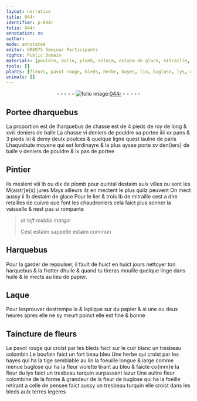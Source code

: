 ```yaml
---
layout: narrative
title: 044r
identifier: p-044r
folio: 044r
annotation: no
author:
mode: annotated
editor: GR8975 Seminar Participants
rights: Public Domain
materials: [pouldre, balle, plomb, estaim, estaim de glace, mitraille, cuivre, estaim commun, huile, linge, papier, Laque, cuir blanc, boufain]
tools: []
plants: [fleurs, pavot rouge, bleds, herbe, hayes, lin, buglose, lys, colombine, pensee]
animals: []
---
```


<div class="folio" align="center">- - - - - <a href="http://gallica.bnf.fr/ark:/12148/btv1b10500001g/f93.image" target="_blank"><img src="https://cu-mkp.github.io/2017-workshop-edition/assets/photo-icon.png" alt="folio image: " style="display:inline-block; margin-bottom:-3px;"/>044r</a> - - - - - </div>    

## Portee dharquebus

 
La proportion est de lharquebus de chasse est de 4 <span class="ms">pieds de roy</span> de long & xviii <span class="ms">deniers</span> de balle La chasse vi <span class="ms">deniers</span> de <span class="m">pouldre</span> sa portee iiii xx <span class="ms">pans</span> & 3 <span class="ms">pieds</span> lxi & demy deulx <span class="ms">poulces</span> & quelque ligne quest l<span class="ms">aulne</span> de <span class="pl">paris</span> Lhaquebute moyene qui est lordinayre & la plus aysee porte xv <span class="ms">den{iers}</span> de <span class="m">balle</span> v <span class="ms">deniers</span> de <span class="m">pouldre</span> & lx <span class="ms">pas</span> de portee
    

## <span class="pro">Pintier</span>

 
Ils meslent viii <span class="ms">lb</span> ou dix de <span class="m">plomb</span> pour <span class="ms">quintal</span> d<span class="m">estaim</span> aulx <span class="env">villes</span> ou sont les <span class="pro">M{aistr}e{s} jures</span> Mays ailleurs ilz en mectent le plus quilz peuvent On mect aussy ii <span class="ms">lb</span> d<span class="m">estaim de glace</span> Pour le lier & trois <span class="ms">lb</span> de <span class="m">mitraille</span> cest a dire retailles de <span class="m">cuivre</span> que font les <span class="pro">chaudroniers</span> cela faict plus sonner la vaisselle & nest pas si rompante
 
> *at left middle margin*
> 
>   Cest <span class="m">estaim</span> sappelle <span class="m">estaim commun</span>
    

## Harquebus

 
Pour la garder de repoulser, il fault de <span class="ms">huict en huict jours</span> nettoyer ton harquebus & la frotter d<span class="m">huile</span> & quand tu tireras mouille quelque <span class="m">linge</span> dans <span class="m">huile</span> & le mects au lieu de <span class="m">papier</span>.
    

## <span class="m">Laque</span>

 
Pour lesprouver destrempe la & laplique sur du <span class="m">papier</span> & si <span class="ms">une ou deux heures</span> apres elle ne sy meurt poinct elle est fine & bonne
    

## Taincture de <span class="pa">fleurs</span>

 
Le <span class="pa">pavot rouge</span> qui croist par les <span class="pa">bleds</span> faict sur le <span class="m">cuir blanc</span> un tresbeau colombin Le <span class="m">boufain</span> faict un fort beau bleu Une <span class="pa">herbe</span> qui croist par les <span class="pa">hayes</span> qui ha la tige semblable au <span class="pa">lin</span> la foeuille longue & large comme menue <span class="pa">buglose</span> qui ha la fleur violette tirant au bleu & faicte co{mm}e la fleur du <span class="pa">lys</span> faict un tresbeau turquin surpassant lazur Une aultre fleur <span class="pa">colombine</span> de la forme & grandeur de la fleur de <span class="pa">buglose</span> qui ha la foeille retirant a celle de <span class="pa">pensee</span> faict aussy un tresbeau turquin elle croist dans les <span class="pa">bleds</span> aulx terres legeres
 